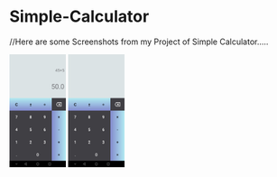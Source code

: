 # Simple-Calculator

//Here are some Screenshots from my Project of Simple Calculator.....

<img src="screenshots/image1.jpg"  width = 100>
<img src="screenshots/image2.jpg"  width = 100>
